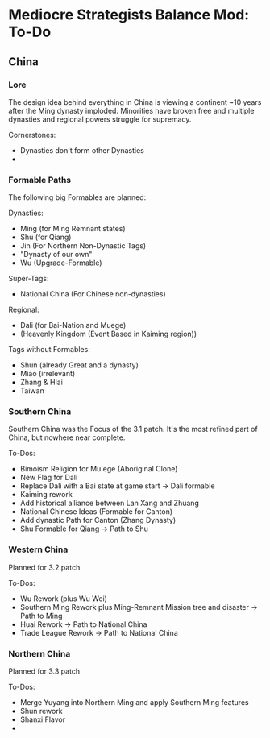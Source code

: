 # Mediocre Strategists Balance Mod: To-Do

## China

### Lore

The design idea behind everything in China is viewing a continent ~10 years after the Ming dynasty imploded. Minorities have broken free and multiple dynasties and regional powers struggle for supremacy.

Cornerstones:

- Dynasties don't form other Dynasties
- 

### Formable Paths

The following big Formables are planned:

Dynasties:

- Ming (for Ming Remnant states)
- Shu (for Qiang)
- Jin (For Northern Non-Dynastic Tags)
- "Dynasty of our own"
- Wu (Upgrade-Formable)

Super-Tags:

- National China (For Chinese non-dynasties)

Regional:

- Dali (for Bai-Nation and Muege)
- (Heavenly Kingdom (Event Based in Kaiming region))

Tags without Formables:

- Shun (already Great and a dynasty)
- Miao (irrelevant)
- Zhang & Hlai
- Taiwan

### Southern China

Southern China was the Focus of the 3.1 patch. It's the most refined part of China, but nowhere near complete.

To-Dos:

- Bimoism Religion for Mu'ege (Aboriginal Clone)
- New Flag for Dali
- Replace Dali with a Bai state at game start -> Dali formable
- Kaiming rework
- Add historical alliance between Lan Xang and Zhuang
- National Chinese Ideas (Formable for Canton)
- Add dynastic Path for Canton (Zhang Dynasty)
- Shu Formable for Qiang -> Path to Shu

### Western China

Planned for 3.2 patch.

To-Dos:

- Wu Rework (plus Wu Wei)
- Southern Ming Rework plus Ming-Remnant Mission tree and disaster -> Path to Ming
- Huai Rework -> Path to National China
- Trade League Rework -> Path to National China

### Northern China

Planned for 3.3 patch

To-Dos:

- Merge Yuyang into Northern Ming and apply Southern Ming features
- Shun rework
- Shanxi Flavor
- 


